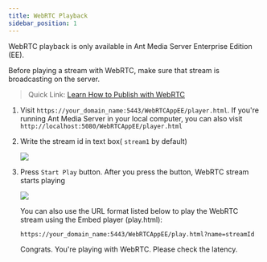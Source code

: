 ```yaml
---
title: WebRTC Playback
sidebar_position: 1
---
```


WebRTC playback is only available in Ant Media Server Enterprise Edition (EE).

Before playing a stream with WebRTC, make sure that stream is broadcasting on the server.

> Quick Link: [Learn How to Publish with WebRTC](/guides/publish-live-stream/WebRTC/)

1. Visit ```https://your_domain_name:5443/WebRTCAppEE/player.html```. If you're running Ant Media Server in your local computer, you can also visit ```http://localhost:5080/WebRTCAppEE/player.html```
2. Write the stream id in text box( ```stream1``` by default)

   ![](@site/static/img/3_Go_to_Play_Page.jpg)
3. Press ```Start Play``` button. After you press the button, WebRTC stream starts playing

   ![](@site/static/img/4_Press_Start_Play_Button.jpg)

   You can also use the URL format listed below to play the WebRTC stream using the Embed player (play.html):

   `https://your_domain_name:5443/WebRTCAppEE/play.html?name=streamId`

   Congrats. You're playing with WebRTC. Please check the latency.
